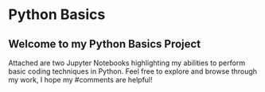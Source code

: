 # Python Basics

## Welcome to my Python Basics Project

Attached are two Jupyter Notebooks highlighting my abilities to perform basic coding techniques in Python.
</b> Feel free to explore and browse through my work, I hope my #comments are helpful! </b>
